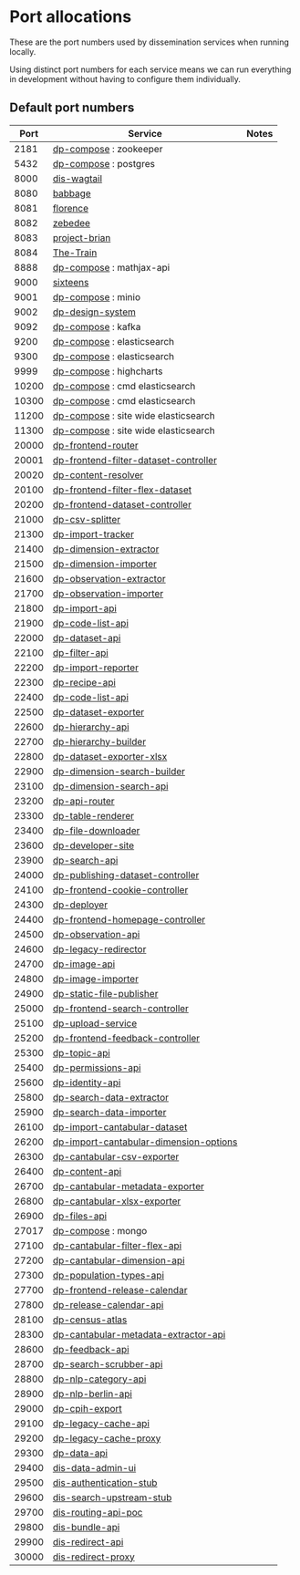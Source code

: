 # Port allocations

These are the port numbers used by dissemination services when running locally.

Using distinct port numbers for each service means we can run everything
in development without having to configure them individually.

## Default port numbers

| Port  | Service                                                                                                        | Notes |
|-------|----------------------------------------------------------------------------------------------------------------|-------|
| 2181  | [dp-compose](https://github.com/ONSdigital/dp-compose) : zookeeper                                             |       |
| 5432  | [dp-compose](https://github.com/ONSdigital/dp-compose) : postgres                                              |       |
| 8000  | [dis-wagtail](https://github.com/ONSdigital/dis-wagtail)                                                       |       |
| 8080  | [babbage](https://github.com/ONSdigital/babbage)                                                               |       |
| 8081  | [florence](https://github.com/ONSdigital/florence)                                                             |       |
| 8082  | [zebedee](https://github.com/ONSdigital/zebedee)                                                               |       |
| 8083  | [project-brian](https://github.com/ONSdigital/project-brian)                                                   |       |
| 8084  | [The-Train](https://github.com/ONSdigital/The-Train)                                                           |       |
| 8888  | [dp-compose](https://github.com/ONSdigital/dp-compose) : mathjax-api                                           |       |
| 9000  | [sixteens](https://github.com/ONSdigital/sixteens)                                                             |       |
| 9001  | [dp-compose](https://github.com/ONSdigital/dp-compose) : minio                                                 |       |
| 9002  | [dp-design-system](https://github.com/ONSdigital/dp-design-system)                                             |       |
| 9092  | [dp-compose](https://github.com/ONSdigital/dp-compose) : kafka                                                 |       |
| 9200  | [dp-compose](https://github.com/ONSdigital/dp-compose) : elasticsearch                                         |       |
| 9300  | [dp-compose](https://github.com/ONSdigital/dp-compose) : elasticsearch                                         |       |
| 9999  | [dp-compose](https://github.com/ONSdigital/dp-compose) : highcharts                                            |       |
| 10200 | [dp-compose](https://github.com/ONSdigital/dp-compose) : cmd elasticsearch                                     |       |
| 10300 | [dp-compose](https://github.com/ONSdigital/dp-compose) : cmd elasticsearch                                     |       |
| 11200 | [dp-compose](https://github.com/ONSdigital/dp-compose) : site wide elasticsearch                               |       |
| 11300 | [dp-compose](https://github.com/ONSdigital/dp-compose) : site wide elasticsearch                               |       |
| 20000 | [dp-frontend-router](https://github.com/ONSdigital/dp-frontend-router)                                         |       |
| 20001 | [dp-frontend-filter-dataset-controller](https://github.com/ONSdigital/dp-frontend-filter-dataset-controller)   |       |
| 20020 | [dp-content-resolver](https://github.com/ONSdigital/dp-content-resolver)                                       |       |
| 20100 | [dp-frontend-filter-flex-dataset](https://github.com/ONSdigital/dp-frontend-filter-flex-dataset)               |       |
| 20200 | [dp-frontend-dataset-controller](https://github.com/ONSdigital/dp-frontend-dataset-controller)                 |       |
| 21000 | [dp-csv-splitter](https://github.com/ONSdigital/dp-csv-splitter)                                               |       |
| 21300 | [dp-import-tracker](https://github.com/ONSdigital/dp-import-tracker)                                           |       |
| 21400 | [dp-dimension-extractor](https://github.com/ONSdigital/dp-dimension-extractor)                                 |       |
| 21500 | [dp-dimension-importer](https://github.com/ONSdigital/dp-dimension-importer)                                   |       |
| 21600 | [dp-observation-extractor](https://github.com/ONSdigital/dp-observation-extractor)                             |       |
| 21700 | [dp-observation-importer](https://github.com/ONSdigital/dp-observation-importer)                               |       |
| 21800 | [dp-import-api](https://github.com/ONSdigital/dp-import-api)                                                   |       |
| 21900 | [dp-code-list-api](https://github.com/ONSdigital/dp-code-list-api)                                             |       |
| 22000 | [dp-dataset-api](https://github.com/ONSdigital/dp-dataset-api)                                                 |       |
| 22100 | [dp-filter-api](https://github.com/ONSdigital/dp-filter-api)                                                   |       |
| 22200 | [dp-import-reporter](https://github.com/ONSdigital/dp-import-reporter)                                         |       |
| 22300 | [dp-recipe-api](https://github.com/ONSdigital/dp-recipe-api)                                                   |       |
| 22400 | [dp-code-list-api](https://github.com/ONSdigital/dp-code-list-api)                                             |       |
| 22500 | [dp-dataset-exporter](https://github.com/ONSdigital/dp-dataset-exporter)                                       |       |
| 22600 | [dp-hierarchy-api](https://github.com/ONSdigital/dp-hierarchy-api)                                             |       |
| 22700 | [dp-hierarchy-builder](https://github.com/ONSdigital/dp-hierarchy-builder)                                     |       |
| 22800 | [dp-dataset-exporter-xlsx](https://github.com/ONSdigital/dp-dataset-exporter-xlsx)                             |       |
| 22900 | [dp-dimension-search-builder](https://github.com/ONSdigital/dp-dimension-search-builder)                       |       |
| 23100 | [dp-dimension-search-api](https://github.com/ONSdigital/dp-dimension-search-api)                               |       |
| 23200 | [dp-api-router](https://github.com/ONSdigital/dp-api-router)                                                   |       |
| 23300 | [dp-table-renderer](https://github.com/ONSdigital/dp-table-renderer)                                           |       |
| 23400 | [dp-file-downloader](https://github.com/ONSdigital/dp-file-downloader)                                         |       |
| 23600 | [dp-developer-site](http://github.com/ONSdigital/dp-developer-site)                                            |       |
| 23900 | [dp-search-api](https://github.com/ONSdigital/dp-search-api)                                                   |       |
| 24000 | [dp-publishing-dataset-controller](https://github.com/ONSdigital/dp-publishing-dataset-controller)             |       |
| 24100 | [dp-frontend-cookie-controller](https://github.com/ONSdigital/dp-frontend-cookie-controller)                   |       |
| 24300 | [dp-deployer](https://github.com/ONSdigital/dp-deployer)                                                       |       |
| 24400 | [dp-frontend-homepage-controller](https://github.com/ONSdigital/dp-frontend-homepage-controller)               |       |
| 24500 | [dp-observation-api](https://github.com/ONSdigital/dp-observation-api)                                         |       |
| 24600 | [dp-legacy-redirector](https://github.com/ONSdigital/dp-legacy-redirector)                                     |       |
| 24700 | [dp-image-api](https://github.com/ONSdigital/dp-image-api)                                                     |       |
| 24800 | [dp-image-importer](https://github.com/ONSdigital/dp-image-importer)                                           |       |
| 24900 | [dp-static-file-publisher](https://github.com/ONSdigital/dp-static-file-publisher)                             |       |
| 25000 | [dp-frontend-search-controller](https://github.com/ONSdigital/dp-frontend-search-controller)                   |       |
| 25100 | [dp-upload-service](https://github.com/ONSdigital/dp-upload-service)                                           |       |
| 25200 | [dp-frontend-feedback-controller](https://github.com/ONSdigital/dp-frontend-feedback-controller)               |       |
| 25300 | [dp-topic-api](https://github.com/ONSdigital/dp-topic-api)                                                     |       |
| 25400 | [dp-permissions-api](https://github.com/ONSdigital/dp-permissions-api)                                         |       |
| 25600 | [dp-identity-api](https://github.com/ONSdigital/dp-identity-api)                                               |       |
| 25800 | [dp-search-data-extractor](https://github.com/ONSdigital/dp-search-data-extractor)                             |       |
| 25900 | [dp-search-data-importer](https://github.com/ONSdigital/dp-search-data-importer)                               |       |
| 26100 | [dp-import-cantabular-dataset](https://github.com/ONSdigital/dp-import-cantabular-dataset)                     |       |
| 26200 | [dp-import-cantabular-dimension-options](https://github.com/ONSdigital/dp-import-cantabular-dimension-options) |       |
| 26300 | [dp-cantabular-csv-exporter](https://github.com/ONSdigital/dp-cantabular-csv-exporter)                         |       |
| 26400 | [dp-content-api](https://github.com/ONSdigital/dp-content-api)                                                 |       |
| 26700 | [dp-cantabular-metadata-exporter](https://github.com/ONSdigital/dp-cantabular-metadata-exporter)               |       |
| 26800 | [dp-cantabular-xlsx-exporter](https://github.com/ONSdigital/dp-cantabular-xlsx-exporter)                       |       |
| 26900 | [dp-files-api](https://github.com/ONSdigital/dp-files-api)                                                     |       |
| 27017 | [dp-compose](https://github.com/ONSdigital/dp-compose) : mongo                                                 |       |
| 27100 | [dp-cantabular-filter-flex-api](https://github.com/ONSdigital/dp-cantabular-filter-flex-api)                   |       |
| 27200 | [dp-cantabular-dimension-api](https://github.com/ONSdigital/dp-cantabular-dimension-api)                       |       |
| 27300 | [dp-population-types-api](https://github.com/ONSdigital/dp-population-types-api)                               |       |
| 27700 | [dp-frontend-release-calendar](https://github.com/ONSdigital/dp-frontend-release-calendar)                     |       |
| 27800 | [dp-release-calendar-api](https://github.com/ONSdigital/dp-release-calendar-api)                               |       |
| 28100 | [dp-census-atlas](https://github.com/onSdigital/dp-census-atlas)                                               |       |
| 28300 | [dp-cantabular-metadata-extractor-api](https://github.com/ONSdigital/dp-cantabular-metadata-extractor-api)     |       |
| 28600 | [dp-feedback-api](https://github.com/ONSdigital/dp-feedback-api)                                               |       |
| 28700 | [dp-search-scrubber-api](https://github.com/ONSdigital/dp-search-scrubber-api)                                 |       |
| 28800 | [dp-nlp-category-api](https://github.com/ONSdigital/dp-nlp-category-api)                                       |       |
| 28900 | [dp-nlp-berlin-api](https://github.com/ONSdigital/dp-nlp-berlin-api)                                           |       |
| 29000 | [dp-cpih-export](https://github.com/ONSdigital/dp-cpih-export)                                                 |       |
| 29100 | [dp-legacy-cache-api](https://github.com/ONSdigital/dp-legacy-cache-api)                                       |       |
| 29200 | [dp-legacy-cache-proxy](https://github.com/ONSdigital/dp-legacy-cache-proxy)                                   |       |
| 29300 | [dp-data-api](https://github.com/ONSdigital/dp-data-api)                                                       |       |
| 29400 | [dis-data-admin-ui](https://github.com/ONSdigital/dis-data-admin-ui)                                           |       |
| 29500 | [dis-authentication-stub](https://github.com/ONSdigital/dis-authentication-stub)                               |       |
| 29600 | [dis-search-upstream-stub](https://github.com/ONSdigital/dis-search-upstream-stub)                             |       |
| 29700 | [dis-routing-api-poc](https://github.com/ONSdigital/dis-routing-api-poc)                                       |       |
| 29800 | [dis-bundle-api](https://github.com/ONSdigital/dis-bundle-api)                                                 |       |
| 29900 | [dis-redirect-api](https://github.com/ONSdigital/dis-redirect-api)                                             |       |
| 30000 | [dis-redirect-proxy](https://github.com/ONSdigital/dis-redirect-proxy)                                         |       |
